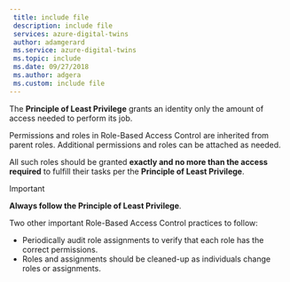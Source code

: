 ```yaml
---
 title: include file
 description: include file
 services: azure-digital-twins
 author: adamgerard
 ms.service: azure-digital-twins
 ms.topic: include
 ms.date: 09/27/2018
 ms.author: adgera
 ms.custom: include file
---
```


The **Principle of Least Privilege** grants an identity only the amount of access needed to perform its job.

Permissions and roles in Role-Based Access Control are inherited from parent roles. Additional permissions and roles can be attached as needed.

All such roles should be granted **exactly and no more than the access required** to fulfill their tasks per the **Principle of Least Privilege**.

>[!IMPORTANT]
> **Always follow the Principle of Least Privilege**.

Two other important Role-Based Access Control practices to follow:

* Periodically audit role assignments to verify that each role has the correct permissions.
* Roles and assignments should be cleaned-up as individuals change roles or assignments.